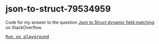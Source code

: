# json-to-struct-79534959

Code for my answer to the question [Json to Struct dynamic field matching](https://stackoverflow.com/questions/79534959/json-to-struct-dynamic-field-matching) on StackOverflow.

<kbd>[Run on playground](https://go.dev/play/p/3xmX-pqYCUS)</kbd>